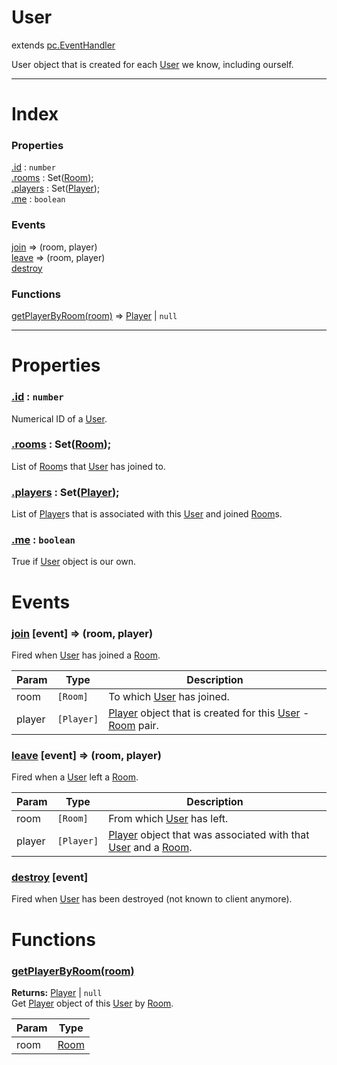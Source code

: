 # User
extends [pc.EventHandler]

User object that is created for each [User] we know, including ourself.

---

# Index

### Properties

<a href='#property_id'>.id</a> : `number`  
<a href='#property_rooms'>.rooms</a> : Set([Room]);  
<a href='#property_players'>.players</a> : Set([Player]);  
<a href='#property_me'>.me</a> : `boolean`  

### Events

<a href='#event_join'>join</a> => (room, player)  
<a href='#event_leave'>leave</a> => (room, player)  
<a href='#event_destroy'>destroy</a>  

### Functions

<a href='#function_getPlayerByRoom'>getPlayerByRoom(room)</a> => [Player] &#124; `null`  


---


# Properties

<a name='property_id'></a>
### <a href='#property_id'>.id</a> : `number`  
Numerical ID of a [User].

<a name='property_rooms'></a>
### <a href='#property_rooms'>.rooms</a> : Set([Room]);  
List of [Room]s that [User] has joined to.

<a name='property_players'></a>
### <a href='#property_players'>.players</a> : Set([Player]);  
List of [Player]s that is associated with this [User] and joined [Room]s.

<a name='property_me'></a>
### <a href='#property_me'>.me</a> : `boolean`  
True if [User] object is our own.



# Events

<a name='event_join'></a>
### <a href='#event_join'>join</a> [event] => (room, player)  
Fired when [User] has joined a [Room].

| Param | Type | Description |
| --- | --- | --- |
| room | `[Room]` | To which [User] has joined. |  
| player | `[Player]` | [Player] object that is created for this [User] - [Room] pair. |  


<a name='event_leave'></a>
### <a href='#event_leave'>leave</a> [event] => (room, player)  
Fired when a [User] left a [Room].

| Param | Type | Description |
| --- | --- | --- |
| room | `[Room]` | From which [User] has left. |  
| player | `[Player]` | [Player] object that was associated with that [User] and a [Room]. |  


<a name='event_destroy'></a>
### <a href='#event_destroy'>destroy</a> [event]  
Fired when [User] has been destroyed (not known to client anymore).



# Functions

<a name='function_getPlayerByRoom'></a>
### <a href='#function_getPlayerByRoom'>getPlayerByRoom(room)</a>  
  
**Returns:** [Player] | `null`  
Get [Player] object of this [User] by [Room].

| Param | Type |
| --- | --- |
| room | [Room] |  



[pc.EventHandler]: https://developer.playcanvas.com/en/api/pc.EventHandler.html  
[Player]: ./Player.md  
[User]: ./User.md  
[Room]: ./Room.md  
